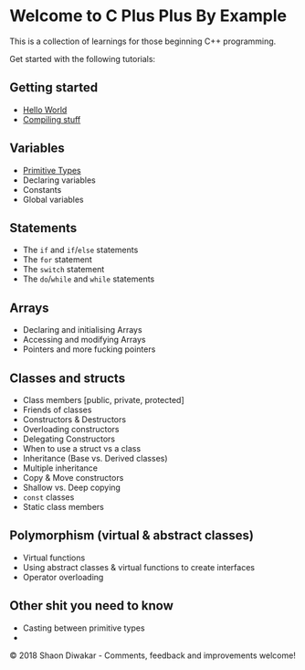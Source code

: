 # Welcome to C Plus Plus By Example

This is a collection of learnings for those beginning C++ programming.

Get started with the following tutorials:

## Getting started

* [Hello World](helloworld.md)
* [Compiling stuff](compiling.md)

## Variables

* [Primitive Types](types.md)
* Declaring variables
* Constants
* Global variables

## Statements

* The `if` and `if`/`else` statements
* The `for` statement
* The `switch` statement
* The `do`/`while` and `while` statements


## Arrays

* Declaring and initialising Arrays
* Accessing and modifying Arrays
* Pointers and more fucking pointers

## Classes and structs

* Class members [public, private, protected]
* Friends of classes
* Constructors & Destructors
* Overloading constructors
* Delegating Constructors
* When to use a struct vs a class
* Inheritance (Base vs. Derived classes)
* Multiple inheritance
* Copy & Move constructors
* Shallow vs. Deep copying
* `const` classes
* Static class members

## Polymorphism (virtual & abstract classes)

* Virtual functions
* Using abstract classes & virtual functions to create interfaces
* Operator overloading


## Other shit you need to know

* Casting between primitive types
* 


&copy; 2018 Shaon Diwakar - Comments, feedback and improvements welcome!